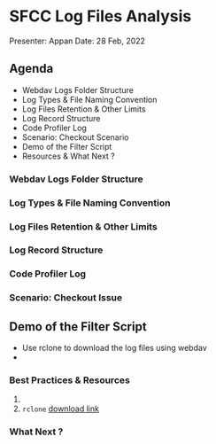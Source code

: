 # SFCC Log Files Analysis

Presenter: Appan
Date: 28 Feb, 2022

## Agenda

* Webdav Logs Folder Structure
* Log Types & File Naming Convention
* Log Files Retention & Other Limits
* Log Record Structure
* Code Profiler Log
* Scenario: Checkout Scenario
* Demo of the Filter Script
* Resources & What Next ?

### Webdav Logs Folder Structure

### Log Types & File Naming Convention

### Log Files Retention & Other Limits

### Log Record Structure

### Code Profiler Log

### Scenario: Checkout Issue

## Demo of the Filter Script

* Use rclone to download the log files using webdav
* 
### Best Practices & Resources

1. 
1. `rclone` [download link]()

### What Next ?
